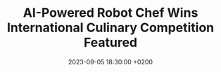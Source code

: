 ---
title: >-
    AI-Powered Robot Chef Wins International Culinary Competition
    <span class="badge badge-pill badge-info">Featured</span>
date: 2023-09-05 18:30:00 +0200
show: false
---